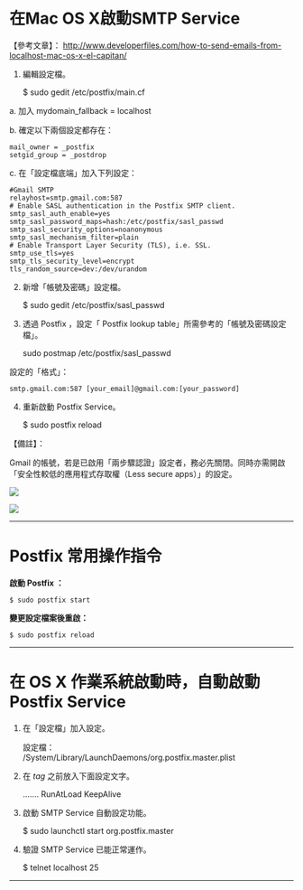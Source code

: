 # 在Mac OS X啟動SMTP Service
【參考文章】： 
http://www.developerfiles.com/how-to-send-emails-from-localhost-mac-os-x-el-capitan/


1. 編輯設定檔。


    $ sudo gedit /etc/postfix/main.cf

 a. 加入 mydomain_fallback = localhost
 
 b. 確定以下兩個設定都存在：

    mail_owner = _postfix
    setgid_group = _postdrop

 c. 在「設定檔底端」加入下列設定：
 

    #Gmail SMTP
    relayhost=smtp.gmail.com:587
    # Enable SASL authentication in the Postfix SMTP client.
    smtp_sasl_auth_enable=yes
    smtp_sasl_password_maps=hash:/etc/postfix/sasl_passwd
    smtp_sasl_security_options=noanonymous
    smtp_sasl_mechanism_filter=plain
    # Enable Transport Layer Security (TLS), i.e. SSL.
    smtp_use_tls=yes
    smtp_tls_security_level=encrypt
    tls_random_source=dev:/dev/urandom


2. 新增「帳號及密碼」設定檔。


    $ sudo gedit /etc/postfix/sasl_passwd


3. 透過 Postfix ，設定「 Postfix lookup table」所需參考的「帳號及密碼設定檔」。


     sudo postmap /etc/postfix/sasl_passwd

設定的「格式」：


    smtp.gmail.com:587 [your_email]@gmail.com:[your_password]


4. 重新啟動 Postfix Service。


    $ sudo postfix reload

【備註】： 

Gmail 的帳號，若是已啟用「兩步驟認證」設定者，務必先關閉。同時亦需開啟「安全性較低的應用程式存取權（Less secure apps）」的設定。

![](https://paper-attachments.dropbox.com/s_8EC1E5D46A9F942A1213BE176ECA392281B361E350FE41B8E126C5B53355E6B9_1477820575338_file.png)



![](https://paper-attachments.dropbox.com/s_8EC1E5D46A9F942A1213BE176ECA392281B361E350FE41B8E126C5B53355E6B9_1477820415559_file.png)




----------
# Postfix 常用操作指令

**啟動 Postfix ：**


    $ sudo postfix start

**變更設定檔案後重啟：**


    $ sudo postfix reload



----------
# 在 OS X 作業系統啟動時，自動啟動 Postfix Service


1. 在「設定檔」加入設定。


    設定檔：  
    /System/Library/LaunchDaemons/org.postfix.master.plist


2. 在 *</dict> tag* 之前放入下面設定文字。


      .......
      <key>RunAtLoad</key><true/>
      <key>KeepAlive</key><true/>
    </dict>


3. 啟動 SMTP Service 自動設定功能。


    $ sudo launchctl start org.postfix.master


4. 驗證 SMTP Service 已能正常運作。


    $ telnet localhost 25


----------

